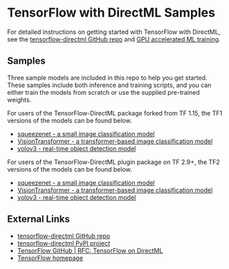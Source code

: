 # TensorFlow with DirectML Samples <!-- omit in toc -->

For detailed instructions on getting started with TensorFlow with DirectML, see the [tensorflow-directml GitHub repo](https://github.com/microsoft/tensorflow-directml) and [GPU accelerated ML training](http://aka.ms/gpuinwsldocs).

## Samples

Three sample models are included in this repo to help you get started. These samples include both inference and training scripts, and you can either train the models from scratch or use the supplied pre-trained weights.

For users of the TensorFlow-DirectML package forked from TF 1.15, the TF1 versions of the models can be found below.

* [squeezenet - a small image classification model](./TF1/squeezenet)
* [VisionTransformer - a transformer-based image classification model](./TF1/VisionTransformer)
* [yolov3 - real-time object detection model](./TF1/yolov3)

For users of the TensorFlow-DirectML plugin package on TF 2.9+, the TF2 versions of the models can be found below.

* [squeezenet - a small image classification model](./TF2/squeezenet)
* [VisionTransformer - a transformer-based image classification model](./TF2/VisionTransformer)
* [yolov3 - real-time object detection model](./TF2/yolov3)

## External Links

* [tensorflow-directml GitHub repo](https://github.com/microsoft/tensorflow-directml)
* [tensorflow-directml PyPI project](https://pypi.org/project/tensorflow-directml/)
* [TensorFlow GitHub | RFC: TensorFlow on DirectML](https://github.com/tensorflow/community/pull/243)
* [TensorFlow homepage](https://www.tensorflow.org/)
